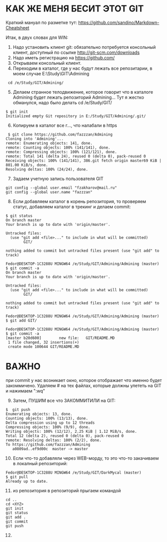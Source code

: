 # КАК  ЖЕ МЕНЯ БЕСИТ ЭТОТ GIT

Краткий мануал по разметке тут: https://github.com/sandino/Markdown-Cheatsheet

Итак, в двух словах для WIN:

1. Надо установить клиент git: обязательно потребуется консольный клиент, доступный по ссылке <http://git-scm.com/downloads>
2. Надо иметь регистрацию на <https://github.com/>
3. Открываем консольный клиент.
4. Переходим в каталог, где у нас будут лежать все репозитарии, в моем случае E:\Study\GIT\Admining

```
 cd /e/Study/GIT/Admining/
```

5. Делаем странное телодвижение, которое говорит что в каталоге Admining будет лежать репозиторий Admining... Тут я жестко обманулся, надо было делать 
cd /e/Study/GIT/

```
$ git init
Initialized empty Git repository in E:/Study/GIT/Admining/.git/
```

6. Копируем в каталог все г..., что налабали в https

```
 $ git clone https://github.com/fazzzan/Admining
Cloning into 'Admining'...
remote: Enumerating objects: 141, done.
remote: Counting objects: 100% (141/141), done.
remote: Compressing objects: 100% (121/121), done.
remote: Total 141 (delta 24), reused 0 (delta 0), pack-reused 0
Receiving objects: 100% (141/141), 386.git fetch origin master69 KiB | 801.00 KiB/s, done.
Resolving deltas: 100% (24/24), done.
```
7. Задаем учетную запись пользователя GIT
```
git config --global user.email "fzakharov@mail.ru"
git config --global user.name "fazzzan"
```
8. Если добавляем каталог в корень репозитория, то проверяем статус, добавляем каталог в трекинг и делаем commit:

```
$ git status
On branch master
Your branch is up to date with 'origin/master'.

Untracked files:
  (use "git add <file>..." to include in what will be committed)
        GIT/

nothing added to commit but untracked files present (use "git add" to track)

Fedor@DESKTOP-1C3288U MINGW64 /e/Study/GIT/Admining/Admining (master)
$ git commit -a
On branch master
Your branch is up to date with 'origin/master'.

Untracked files:
  (use "git add <file>..." to include in what will be committed)
        GIT/

nothing added to commit but untracked files present (use "git add" to track)

Fedor@DESKTOP-1C3288U MINGW64 /e/Study/GIT/Admining/Admining (master)
$ git add GIT/

Fedor@DESKTOP-1C3288U MINGW64 /e/Study/GIT/Admining/Admining (master)
$ git commit -a
[master b20d600]        new file:   GIT/README.MD
 1 file changed, 32 insertions(+)
 create mode 100644 GIT/README.MD
```
# ВАЖНО
при commit у нас возникает окно, которое отображает что именно будет закоммичено. Удаляем # на тех файлах, которые должны улететь на GIT
и нажимаем
":wq"

9. Затем, ПУШИМ все что ЗАКОММИТИЛИ на GIT:
```
$  git push
Enumerating objects: 13, done.
Counting objects: 100% (13/13), done.
Delta compression using up to 12 threads
Compressing objects: 100% (9/9), done.
Writing objects: 100% (12/12), 2.25 KiB | 1.12 MiB/s, done.
Total 12 (delta 2), reused 0 (delta 0), pack-reused 0
remote: Resolving deltas: 100% (2/2), done.
To https://github.com/fazzzan/Admining
   a0809ad..ef9d00c  master -> master

```

10. Если что-то добавляли через WEB-морду, то это что-то закачиваем в локалный репозиторий:

```
Fedor@DESKTOP-1C3288U MINGW64 /e/Study/GIT/DarkMycal (master)
$ git pull
Already up to date.
```

11. из репозитория в репозиторий прыгаем командой 

```
cd ..
cd <XYZ>
git init
git status
git add . 
git commit
git push
```
12. 